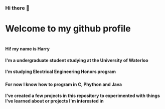 ### Hi there 👋

<h1>Welcome to my github profile<h1>
<h4>Hi! my name is Harry<h4>
<h4>I'm a undergraduate student studying at the University of Waterloo<h4>
<h4>I'm studying Electrical Engineering Honors program<h5>
<h4>For now I know how to program in C, Phython and Java<h4>
<p>I've created a few projects in this repository to experimented with things I've learned about or projects I'm interested in</p>

